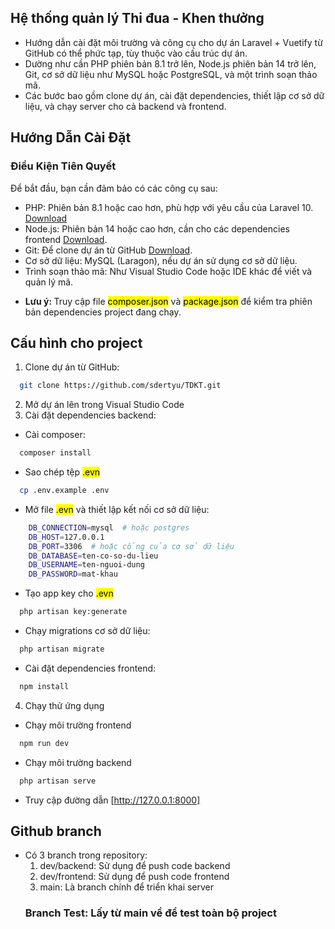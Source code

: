 ## Hệ thống quản lý Thi đua - Khen thưởng

-   Hướng dẫn cài đặt môi trường và công cụ cho dự án Laravel + Vuetify từ GitHub có thể phức tạp, tùy thuộc vào cấu trúc dự án.
-   Dường như cần PHP phiên bản 8.1 trở lên, Node.js phiên bản 14 trở lên, Git, cơ sở dữ liệu như MySQL hoặc PostgreSQL, và một trình soạn thảo mã.
-   Các bước bao gồm clone dự án, cài đặt dependencies, thiết lập cơ sở dữ liệu, và chạy server cho cả backend và frontend.

## Hướng Dẫn Cài Đặt

### Điều Kiện Tiên Quyết

Để bắt đầu, bạn cần đảm bảo có các công cụ sau:
-   PHP: Phiên bản 8.1 hoặc cao hơn, phù hợp với yêu cầu của Laravel 10. [Download](https://laragon.org/download/)
-   Node.js: Phiên bản 14 hoặc cao hơn, cần cho các dependencies frontend [Download](https://nodejs.org/en/download).
-   Git: Để clone dự án từ GitHub [Download](https://git-scm.com/downloads).
-   Cơ sở dữ liệu: MySQL (Laragon), nếu dự án sử dụng cơ sở dữ liệu.
-   Trình soạn thảo mã: Như Visual Studio Code hoặc IDE khác để viết và quản lý mã.
* <b>Lưu ý: </b> Truy cập file <mark>composer.json</mark> và <mark>package.json</mark> để kiểm tra phiên bản dependencies project đang chạy.

## Cấu hình cho project

1. Clone dự án từ GitHub:

```sh
  git clone https://github.com/sdertyu/TDKT.git
```

2. Mở dự án lên trong Visual Studio Code
3. Cài đặt dependencies backend:
- Cài composer:
```sh
  composer install
```
- Sao chép tệp <mark>.evn</mark>
```sh
  cp .env.example .env
```
- Mở file <mark>.evn</mark> và thiết lập kết nối cơ sở dữ liệu:
```sh
    DB_CONNECTION=mysql  # hoặc postgres
    DB_HOST=127.0.0.1
    DB_PORT=3306  # hoặc cổng của cơ sở dữ liệu
    DB_DATABASE=ten-co-so-du-lieu
    DB_USERNAME=ten-nguoi-dung
    DB_PASSWORD=mat-khau
```
- Tạo app key cho <mark>.evn</mark>
```sh
  php artisan key:generate
```
- Chạy migrations cơ sở dữ liệu:
```sh
  php artisan migrate
```
- Cài đặt dependencies frontend:
```sh
  npm install
```
4. Chạy thử ứng dụng
* Chạy môi trường frontend
```sh
  npm run dev
```
* Chạy môi trường backend
```sh
  php artisan serve
```
* Truy cập đường dẫn [http://127.0.0.1:8000]

## Github branch
- Có 3 branch trong repository:
  1. dev/backend: Sử dụng để push code backend
  2. dev/frontend: Sử dụng để push code frontend
  3. main: Là branch chính để triển khai server
  ### Branch Test: Lấy từ main về để test toàn bộ project